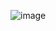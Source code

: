 ![image](https://github.com/GustavoBatistaDev/microservice-kafka-appointments/assets/102866009/43d8ef7c-4e02-4b10-92d7-11dab17b53a1)
